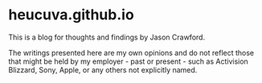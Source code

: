 # heucuva.github.io

This is a blog for thoughts and findings by Jason Crawford.

The writings presented here are my own opinions and do not reflect those that might be held by my employer - past or present - such as Activision Blizzard, Sony, Apple, or any others not explicitly named.
